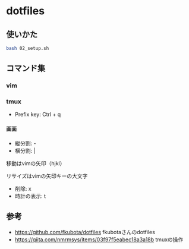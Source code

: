# dotfiles

## 使いかた

```bash
bash 02_setup.sh
```

## コマンド集

### vim



### tmux

- Prefix key: Ctrl + q

#### 画面

- 縦分割: -
- 横分割: |

移動はvimの矢印（hjkl）

リサイズはvimの矢印キーの大文字

- 削除: x
- 時計の表示: t

## 参考

- https://github.com/fkubota/dotfiles
  fkubotaさんのdotfiles
- https://qiita.com/nmrmsys/items/03f97f5eabec18a3a18b
  tmuxの操作